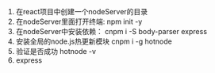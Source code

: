 1. 在react项目中创建一个nodeServer的目录
2. 在nodeServer里面打开终端: npm init -y
3. 在nodeServer中安装依赖：
   cnpm i -S body-parser express
4. 安装全局的node.js热更新模块
   cnpm i -g hotnode
5. 验证是否成功
   hotnode -v
6. express